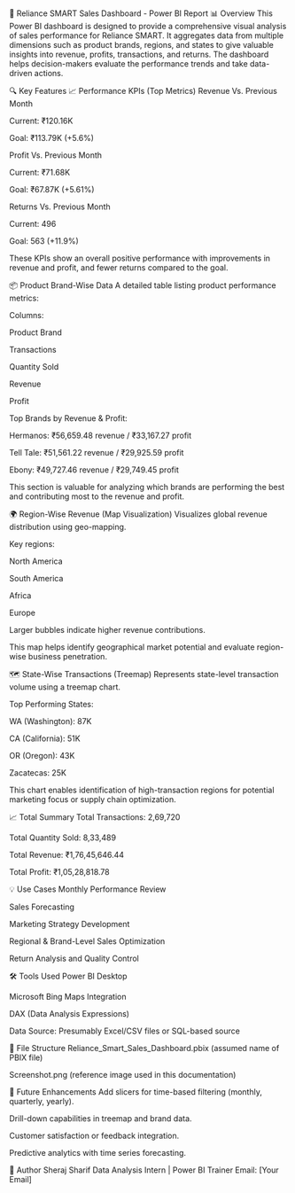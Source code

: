 🧾 Reliance SMART Sales Dashboard - Power BI Report
📊 Overview
This Power BI dashboard is designed to provide a comprehensive visual analysis of sales performance for Reliance SMART. It aggregates data from multiple dimensions such as product brands, regions, and states to give valuable insights into revenue, profits, transactions, and returns. The dashboard helps decision-makers evaluate the performance trends and take data-driven actions.

🔍 Key Features
📈 Performance KPIs (Top Metrics)
Revenue Vs. Previous Month

Current: ₹120.16K

Goal: ₹113.79K (+5.6%)

Profit Vs. Previous Month

Current: ₹71.68K

Goal: ₹67.87K (+5.61%)

Returns Vs. Previous Month

Current: 496

Goal: 563 (+11.9%)

These KPIs show an overall positive performance with improvements in revenue and profit, and fewer returns compared to the goal.

📦 Product Brand-Wise Data
A detailed table listing product performance metrics:

Columns:

Product Brand

Transactions

Quantity Sold

Revenue

Profit

Top Brands by Revenue & Profit:

Hermanos: ₹56,659.48 revenue / ₹33,167.27 profit

Tell Tale: ₹51,561.22 revenue / ₹29,925.59 profit

Ebony: ₹49,727.46 revenue / ₹29,749.45 profit

This section is valuable for analyzing which brands are performing the best and contributing most to the revenue and profit.

🌍 Region-Wise Revenue (Map Visualization)
Visualizes global revenue distribution using geo-mapping.

Key regions:

North America

South America

Africa

Europe

Larger bubbles indicate higher revenue contributions.

This map helps identify geographical market potential and evaluate region-wise business penetration.

🗺️ State-Wise Transactions (Treemap)
Represents state-level transaction volume using a treemap chart.

Top Performing States:

WA (Washington): 87K

CA (California): 51K

OR (Oregon): 43K

Zacatecas: 25K

This chart enables identification of high-transaction regions for potential marketing focus or supply chain optimization.

📈 Total Summary
Total Transactions: 2,69,720

Total Quantity Sold: 8,33,489

Total Revenue: ₹1,76,45,646.44

Total Profit: ₹1,05,28,818.78

💡 Use Cases
Monthly Performance Review

Sales Forecasting

Marketing Strategy Development

Regional & Brand-Level Sales Optimization

Return Analysis and Quality Control

🛠️ Tools Used
Power BI Desktop

Microsoft Bing Maps Integration

DAX (Data Analysis Expressions)

Data Source: Presumably Excel/CSV files or SQL-based source

📁 File Structure
Reliance_Smart_Sales_Dashboard.pbix (assumed name of PBIX file)

Screenshot.png (reference image used in this documentation)

📌 Future Enhancements
Add slicers for time-based filtering (monthly, quarterly, yearly).

Drill-down capabilities in treemap and brand data.

Customer satisfaction or feedback integration.

Predictive analytics with time series forecasting.

👤 Author
Sheraj Sharif
Data Analysis Intern | Power BI Trainer
Email: [Your Email]
